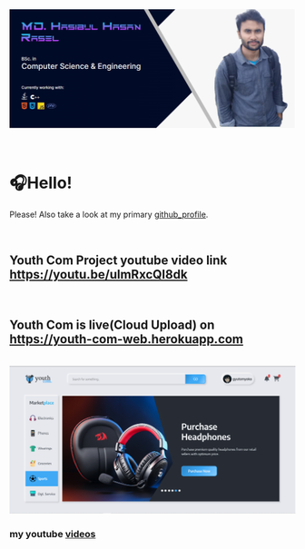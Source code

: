 <img src="./image/mybanner.png"/>
<br>
<br>
<br>
<h1>🎧Hello!</h1>
<p>Please! Also take a look at my primary <a href="https://github.com/Hasibul-Hasan-ofcs">github_profile</a>.</p>
<br>
<h2>Youth Com Project youtube video link <a href="https://youtu.be/ulmRxcQI8dk">https://youtu.be/ulmRxcQI8dk</a></h2>
<br>
<h2>Youth Com is live(Cloud Upload) on <a href="https://youth-com-web.herokuapp.com">https://youth-com-web.herokuapp.com</a></h2>
<br>

<img src="./image/mainpage.PNG"/>

<h3>my youtube <a href="https://www.youtube.com/channel/UCrngPUQZMRZ63ZG7O0vlpuA/videos">videos</a> </h3>
